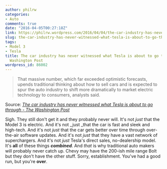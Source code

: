 ```yaml
---
author: philrw
categories:
- Auto
comments: true
date: "2016-04-05T00:27:18Z"
link: https://philrw.wordpress.com/2016/04/04/the-car-industry-has-never-witnessed-what-tesla-is-about-to-go-through-the-washington-post/
slug: the-car-industry-has-never-witnessed-what-tesla-is-about-to-go-through-the-washington-post
tags:
- Model 3
- Tesla
title: The car industry has never witnessed what Tesla is about to go through - The
  Washington Post
wordpress_id: 86002
---
```


<blockquote>That massive number, which far exceeded optimistic forecasts, upends traditional thinking about how to sell cars and is expected to spur the auto industry to shift more dramatically to market electric technology to consumers, analysts said.</blockquote>


Source: _[The car industry has never witnessed what Tesla is about to go through - The Washington Post](https://www.washingtonpost.com/news/innovations/wp/2016/04/04/the-car-industry-has-never-witnessed-what-tesla-is-about-to-go-through/)_

Sigh. They still don't get it and they probably never will. It's not _just_ that the Model 3 is electric. And it's not _just _that the car is fast and sleek and high-tech. And it's not _just_ that the car gets better over time through over-the-air software updates. And it's not _just_ that they have a vast network of superchargers. And it's not _just_ Tesla's direct sales, no-dealership model. It's **all** of these things **_combined_**. And _that_ is why traditional auto makers will probably never catch up. Chevy may have the 200-ish mile range Bolt but they don't have the other stuff. Sorry, establishment. You've had a good run, but you're **over**.
